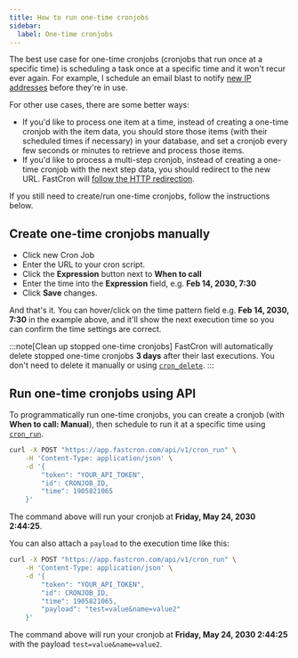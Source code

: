 ```yaml
---
title: How to run one-time cronjobs
sidebar:
  label: One-time cronjobs
---
```


The best use case for one-time cronjobs (cronjobs that run once at a specific time)
is scheduling a task once at a specific time and it won't recur ever again.
For example, I schedule an email blast to notify [new IP addresses](/ip-addresses) before they're in use. 

For other use cases, there are some better ways:
- If you'd like to process one item at a time,
instead of creating a one-time cronjob with the item data,
you should store those items (with their scheduled times if necessary) in your database,
and set a cronjob every few seconds or minutes to retrieve and process those items.
- If you'd like to process a multi-step cronjob,
instead of creating a one-time cronjob with the next step data,
you should redirect to the new URL.
FastCron will [follow the HTTP redirection](/questions/will-fastcron-follow-redirections). 

If you still need to create/run one-time cronjobs, follow the instructions below.

## Create one-time cronjobs manually

- Click new Cron Job
- Enter the URL to your cron script.
- Click the **Expression** button next to **When to call**
- Enter the time into the **Expression** field, e.g. **Feb 14, 2030, 7:30**
- Click **Save** changes.

And that's it. 
You can hover/click on the time pattern field e.g. **Feb 14, 2030, 7:30** in the example above, and it'll show the next execution time so you can confirm the time settings are correct.

:::note[Clean up stopped one-time cronjobs]
FastCron will automatically delete stopped one-time cronjobs **3 days** after their last executions.
You don't need to delete it manually or using [`cron_delete`](/reference/cron#cron_delete).
:::

## Run one-time cronjobs using API 
To programmatically run one-time cronjobs, you can create a cronjob (with **When to call: Manual**),
then schedule to run it at a specific time using
[`cron_run`](/reference/cron#cron_run).

```bash "YOUR_API_TOKEN" "CRONJOB_ID"
curl -X POST "https://app.fastcron.com/api/v1/cron_run" \
    -H 'Content-Type: application/json' \
    -d '{
        "token": "YOUR_API_TOKEN",
        "id": CRONJOB_ID,
        "time": 1905821065
    }'
 ```
 The command above will run your cronjob at **Friday, May 24, 2030 2:44:25**.

 You can also attach a `payload` to the execution time like this:

```bash "YOUR_API_TOKEN" "CRONJOB_ID"
curl -X POST "https://app.fastcron.com/api/v1/cron_run" \
    -H 'Content-Type: application/json' \
    -d '{
        "token": "YOUR_API_TOKEN",
        "id": CRONJOB_ID,
        "time": 1905821065,
        "payload": "test=value&name=value2"
    }'
 ```
 The command above will run your cronjob at **Friday, May 24, 2030 2:44:25** with the payload `test=value&name=value2`.


<!-- ## Create one-time cronjobs using `cron_add`
Create a one-time cronjob using `cron_add`
```bash "YOUR_API_TOKEN"
curl -X POST "https://app.fastcron.com/api/v1/cron_add" \
    -H 'Content-Type: application/json' \
    -d '{
        "token":"YOUR_API_TOKEN",
        "url":"https://example.com",
        "expression":"May 20, 2030, 8:00"
    }'
 ```

Create multiple one-time cronjobs using `cron_batch_add`

```bash "YOUR_API_TOKEN"
curl -X POST "https://app.fastcron.com/api/v1/cron_batch_add" \
    -H 'Content-Type: application/json' \
    -d '{
        "token":"YOUR_API_TOKEN",
        "data": [
            {"url":"https://example.com", "expression":"May 20, 2030, 8:00"},
            {"url":"https://example.com", "expression":"May 20, 2030, 19:00"}
        ]
    }'
```

Please replace `YOUR_API_TOKEN` with your real API token.

You can also use `@timestamp` for `expression`, e.g. `@1905821065` for **Friday, May 24, 2030 2:44:25**. This is easier to program, but harder to read on your cronjobs dashboard. -->